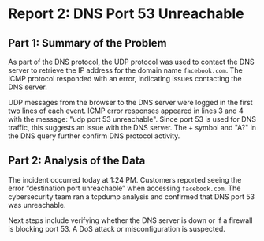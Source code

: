 # Report 2: DNS Port 53 Unreachable

## Part 1: Summary of the Problem
As part of the DNS protocol, the UDP protocol was used to contact the DNS server to retrieve the IP address for the domain name `facebook.com`. The ICMP protocol responded with an error, indicating issues contacting the DNS server.

UDP messages from the browser to the DNS server were logged in the first two lines of each event. ICMP error responses appeared in lines 3 and 4 with the message: "udp port 53 unreachable". Since port 53 is used for DNS traffic, this suggests an issue with the DNS server. The + symbol and "A?" in the DNS query further confirm DNS protocol activity.

## Part 2: Analysis of the Data
The incident occurred today at 1:24 PM. Customers reported seeing the error “destination port unreachable” when accessing `facebook.com`. The cybersecurity team ran a tcpdump analysis and confirmed that DNS port 53 was unreachable.

Next steps include verifying whether the DNS server is down or if a firewall is blocking port 53. A DoS attack or misconfiguration is suspected.

